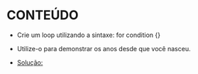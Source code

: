# CONTEÚDO

- Crie um loop utilizando a sintaxe: for condition {}
- Utilize-o para demonstrar os anos desde que você nasceu.

- [Solução:](https://play.golang.org/p/qnFjiDJzLor)
